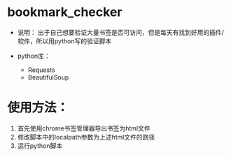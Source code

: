 # bookmark_checker
* 说明：
  出于自己想要验证大量书签是否可访问，但是每天有找到好用的插件/软件，所以用python写的验证脚本

* python库：
  * Requests
  * BeautifulSoup

# 使用方法：
  1. 首先使用chrome书签管理器导出书签为html文件
  2. 修改脚本中的localpath参数为上述html文件的路径
  3. 运行python脚本
  


